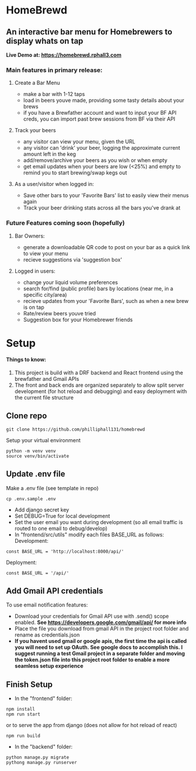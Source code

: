 # HomeBrewd
## An interactive bar menu for Homebrewers to display whats on tap

**Live Demo at: https://homebrewd.rphall3.com**

### Main features in primary release:
1. Create a Bar Menu
    - make a bar with 1-12 taps
    - load in beers youve made, providing some tasty details about your brews
    - if you have a Brewfather account and want to input your BF API creds, you can import past brew sessions from BF via their API

2. Track your beers
    - any visitor can view your menu, given the URL
    - any visitor can 'drink' your beer, logging the approximate current amount left in the keg
    - add/remove/archive your beers as you wish or when empty
    - get email updates when your beers are low (<25%) and empty to remind you to start brewing/swap kegs out

3. As a user/visitor when logged in:
    - Save other bars to your 'Favorite Bars' list to easily view their menus again
    - Track your beer drinking stats across all the bars you've drank at

### Future Features coming soon (hopefully)
1. Bar Owners:
    - generate a downloadable QR code to post on your bar as a quick link to view your menu
    - recieve suggestions via 'suggestion box'

2. Logged in users:
    - change your liquid volume preferences
    - search for/find (public profile) bars by locations (near me, in a specific city/area)
    - recieve updates from your 'Favorite Bars', such as when a new brew is on tap
    - Rate/review beers youve tried
    - Suggestion box for your Homebrewer friends

# Setup
#### Things to know:
1. This project is build with a DRF backend and React frontend using the brewfather and Gmail APIs
2. The front and back ends are organized separately to allow split server development (for hot reload and debugging) and easy deployment with the current file structure

## Clone repo
~~~
git clone https://github.com/philliphall131/homebrewd
~~~
Setup your virtual environment
~~~
python -m venv venv
source venv/bin/activate
~~~
## Update .env file
Make a .env file (see template in repo)
~~~
cp .env.sample .env
~~~
- Add django secret key
- Set DEBUG=True for local development
- Set the user email you want during development (so all email traffic is routed to one email to debug/develop)
- In "frontend/src/utils" modify each files BASE_URL as follows:
Development:
~~~
const BASE_URL = 'http://localhost:8000/api/'
~~~
Deployment:
~~~
const BASE_URL = '/api/'
~~~

## Add Gmail API credentials
To use email notification features:
- Download your credentials for Gmail API use with .send() scope enabled.
**See https://developers.google.com/gmail/api/ for more info**
- Place the file you download from gmail API in the project root folder and rename as credentials.json
- **If you havent used gmail or google apis, the first time the api is called you will need to set up OAuth. See google docs to accomplish this. I suggest running a test Gmail project in a separate folder and moving the token.json file into this project root folder to enable a more seamless setup experience**
## Finish Setup
- In the "frontend" folder:
~~~
npm install
npm run start
~~~
or to serve the app from django (does not allow for hot reload of react)
~~~
npm run build
~~~
- In the "backend" folder:
~~~
python manage.py migrate
pythong manage.py runserver
~~~




